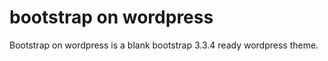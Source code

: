 bootstrap on wordpress
===========
Bootstrap on wordpress is a blank bootstrap 3.3.4 ready wordpress theme.